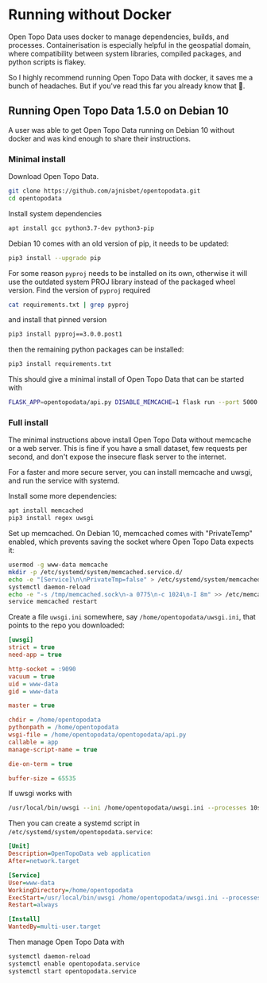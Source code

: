 # Running without Docker

Open Topo Data uses docker to manage dependencies, builds, and processes. Containerisation is especially helpful in the geospatial domain, where compatibility between system libraries, compiled packages, and python scripts is flakey. 

So I highly recommend running Open Topo Data with docker, it saves me a bunch of headaches. But if you've read this far you already know that 🐉.

## Running Open Topo Data 1.5.0 on Debian 10

A user was able to get Open Topo Data running on Debian 10 without docker and was kind enough to share their instructions.

### Minimal install

Download Open Topo Data.

```bash
git clone https://github.com/ajnisbet/opentopodata.git
cd opentopodata
```

Install system dependencies

```bash
apt install gcc python3.7-dev python3-pip
```

Debian 10 comes with an old version of pip, it needs to be updated:

```bash
pip3 install --upgrade pip
```

For some reason `pyproj` needs to be installed on its own, otherwise it will use the outdated system PROJ library instead of the packaged wheel version. Find the version of `pyproj` required

```bash
cat requirements.txt | grep pyproj
```

and install that pinned version

```bash
pip3 install pyproj==3.0.0.post1
```

then the remaining python packages can be installed:

```bash
pip3 install requirements.txt
```

This should give a minimal install of Open Topo Data that can be started with 

```bash
FLASK_APP=opentopodata/api.py DISABLE_MEMCACHE=1 flask run --port 5000
```

### Full install

The minimal instructions above install Open Topo Data without memcache or a web server. This is fine if you have a small dataset, few requests per second, and don't expose the insecure flask server to the internet. 

For a faster and more secure server, you can install memcache and uwsgi, and run the service with systemd.

Install some more dependencies:

```bash
apt install memcached
pip3 install regex uwsgi
```

Set up memcached. On Debian 10, memcached comes with "PrivateTemp" enabled, which prevents saving the socket where Open Topo Data expects it:


```bash
usermod -g www-data memcache
mkdir -p /etc/systemd/system/memcached.service.d/
echo -e "[Service]\n\nPrivateTmp=false" > /etc/systemd/system/memcached.service.d/override.conf
systemctl daemon-reload
echo -e "-s /tmp/memcached.sock\n-a 0775\n-c 1024\n-I 8m" >> /etc/memcached.conf
service memcached restart
```


Create a file `uwsgi.ini` somewhere, say `/home/opentopodata/uwsgi.ini`, that points to the repo you downloaded:

```ini
[uwsgi]
strict = true
need-app = true

http-socket = :9090
vacuum = true
uid = www-data
gid = www-data

master = true

chdir = /home/opentopodata
pythonpath = /home/opentopodata
wsgi-file = /home/opentopodata/opentopodata/api.py
callable = app
manage-script-name = true

die-on-term = true

buffer-size = 65535
```

If uwsgi works with 
```bash
/usr/local/bin/uwsgi --ini /home/opentopodata/uwsgi.ini --processes 10s
```

Then you can create a systemd script in `/etc/systemd/system/opentopodata.service`:


```ini
[Unit]
Description=OpenTopoData web application
After=network.target

[Service]
User=www-data
WorkingDirectory=/home/opentopodata
ExecStart=/usr/local/bin/uwsgi /home/opentopodata/uwsgi.ini --processes 10s
Restart=always

[Install]
WantedBy=multi-user.target
```

Then manage Open Topo Data with

```txt
systemctl daemon-reload 
systemctl enable opentopodata.service 
systemctl start opentopodata.service 
```